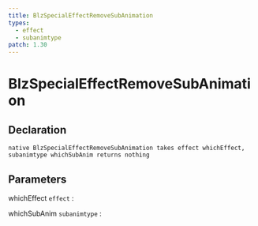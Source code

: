 ```yaml
---
title: BlzSpecialEffectRemoveSubAnimation
types:
  - effect
  - subanimtype
patch: 1.30
---
```


# BlzSpecialEffectRemoveSubAnimation

## Declaration

```jass
native BlzSpecialEffectRemoveSubAnimation takes effect whichEffect, subanimtype whichSubAnim returns nothing
```

## Parameters
whichEffect `effect`
: 

whichSubAnim `subanimtype`
: 
